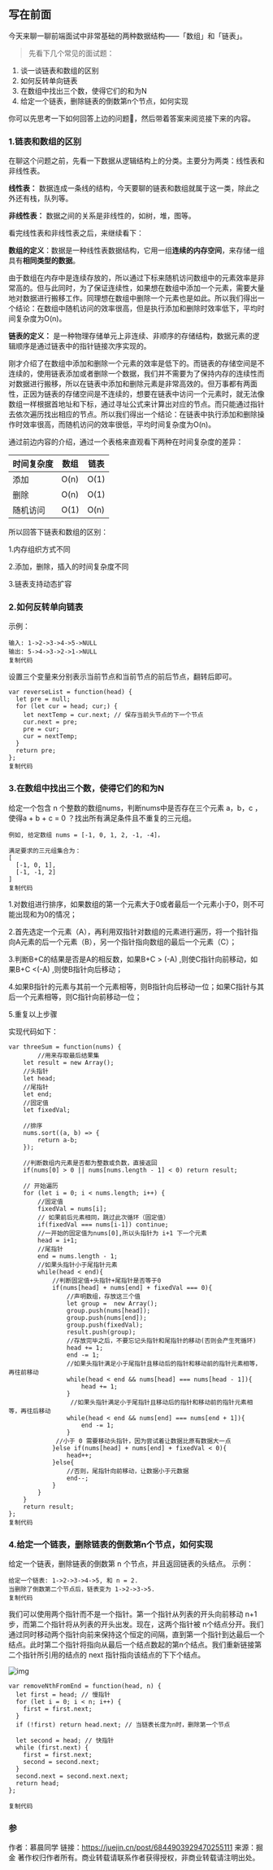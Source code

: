 ## 写在前面

今天来聊一聊前端面试中非常基础的两种数据结构——「数组」和「链表」。

> 先看下几个常见的面试题：

1. 谈一谈链表和数组的区别
2. 如何反转单向链表
3. 在数组中找出三个数，使得它们的和为N
4. 给定一个链表，删除链表的倒数第n个节点，如何实现

你可以先思考一下如何回答上边的问题🤔，然后带着答案来阅览接下来的内容。

### 1.链表和数组的区别

在聊这个问题之前，先看一下数据从逻辑结构上的分类。主要分为两类：线性表和非线性表。

**线性表：** 数据连成一条线的结构，今天要聊的链表和数组就属于这一类，除此之外还有栈，队列等。

**非线性表：** 数据之间的关系是非线性的，如树，堆，图等。

看完线性表和非线性表之后，来继续看下：

**数组的定义**：数据是一种线性表数据结构，它用一组**连续的内存空间**，来存储一组具有**相同类型的数据**。

由于数组在内存中是连续存放的，所以通过下标来随机访问数组中的元素效率是非常高的。但与此同时，为了保证连续性，如果想在数组中添加一个元素，需要大量地对数据进行搬移工作。同理想在数组中删除一个元素也是如此。所以我们得出一个结论：在数组中随机访问的效率很高，但是执行添加和删除时效率低下，平均时间复杂度为O(n)。

**链表的定义：** 是一种物理存储单元上非连续、非顺序的存储结构，数据元素的逻辑顺序是通过链表中的指针链接次序实现的。

刚才介绍了在数组中添加和删除一个元素的效率是低下的。而链表的存储空间是不连续的，使用链表添加或者删除一个数据，我们并不需要为了保持内存的连续性而对数据进行搬移，所以在链表中添加和删除元素是非常高效的。但万事都有两面性，正因为链表的存储空间是不连续的，想要在链表中访问一个元素时，就无法像数组一样根据首地址和下标，通过寻址公式来计算出对应的节点。而只能通过指针去依次遍历找出相应的节点。所以我们得出一个结论：在链表中执行添加和删除操作时效率很高，而随机访问的效率很低，平均时间复杂度为O(n)。

通过前边内容的介绍，通过一个表格来直观看下两种在时间复杂度的差异：

| 时间复杂度 | 数组 | 链表 |
| ---------- | ---- | ---- |
| 添加       | O(n) | O(1) |
| 删除       | O(n) | O(1) |
| 随机访问   | O(1) | O(n) |

所以回答下链表和数组的区别：

1.内存组织方式不同

2.添加，删除，插入的时间复杂度不同

3.链表支持动态扩容

### 2.如何反转单向链表

示例：

```
输入: 1->2->3->4->5->NULL
输出: 5->4->3->2->1->NULL
复制代码
```

设置三个变量来分别表示当前节点和当前节点的前后节点，翻转后即可。

```
var reverseList = function(head) {
  let pre = null;
  for (let cur = head; cur;) {
    let nextTemp = cur.next; // 保存当前头节点的下一个节点
    cur.next = pre;
    pre = cur;
    cur = nextTemp;
  }
  return pre;
};
复制代码
```

### 3.在数组中找出三个数，使得它们的和为N

给定一个包含 n 个整数的数组nums，判断nums中是否存在三个元素 a，b，c ，使得a + b + c = 0 ？找出所有满足条件且不重复的三元组。

```
例如, 给定数组 nums = [-1, 0, 1, 2, -1, -4]，

满足要求的三元组集合为：
[
  [-1, 0, 1],
  [-1, -1, 2]
]
复制代码
```

1.对数组进行排序，如果数组的第一个元素大于0或者最后一个元素小于0，则不可能出现和为0的情况；

2.首先选定一个元素（A），再利用双指针对数组的元素进行遍历，将一个指针指向A元素的后一个元素（B），另一个指针指向数组的最后一个元素（C）；

3.判断B+C的结果是否是A的相反数，如果B+C > (-A) ,则使C指针向前移动，如果B+C <(-A) ,则使B指针向后移动；

4.如果B指针的元素与其前一个元素相等，则B指针向后移动一位；如果C指针与其后一个元素相等，则C指针向前移动一位；

5.重复以上步骤

实现代码如下：

```
var threeSum = function(nums) {
        //用来存取最后结果集
    let result = new Array();
    //头指针
    let head;
    //尾指针
    let end;
    //固定值
    let fixedVal;

    //排序
    nums.sort((a, b) => {
        return a-b;
    });
    
    //判断数组内元素是否都为整数或负数，直接返回
    if(nums[0] > 0 || nums[nums.length - 1] < 0) return result;
    
    // 开始遍历
    for (let i = 0; i < nums.length; i++) {
        //固定值
        fixedVal = nums[i];
        // 如果前后元素相同，跳过此次循环（固定值）
        if(fixedVal === nums[i-1]) continue;
        //一开始的固定值为nums[0],所以头指针为 i+1 下一个元素
        head = i+1;
        //尾指针
        end = nums.length - 1;
        //如果头指针小于尾指针元素
        while(head < end){
            //判断固定值+头指针+尾指针是否等于0
            if(nums[head] + nums[end] + fixedVal === 0){
                //声明数组，存放这三个值
                let group =  new Array();
                group.push(nums[head]);
                group.push(nums[end]);
                group.push(fixedVal);
                result.push(group);
                //存放完毕之后，不要忘记头指针和尾指针的移动(否则会产生死循环)
                head += 1;
                end -= 1;
                //如果头指针满足小于尾指针且移动后的指针和移动前的指针元素相等，再往前移动
                while(head < end && nums[head] === nums[head - 1]){
                    head += 1;
                }
                 //如果头指针满足小于尾指针且移动后的指针和移动前的指针元素相等，再往后移动
                while(head < end && nums[end] === nums[end + 1]){
                    end -= 1;
                }
             //小于 0 需要移动头指针，因为尝试着让数据比原有数据大一点
            }else if(nums[head] + nums[end] + fixedVal < 0){
                head++;
            }else{
                //否则，尾指针向前移动，让数据小于元数据
                end--;
            }
        } 
    }
    return result;
};
复制代码
```

### 4.给定一个链表，删除链表的倒数第n个节点，如何实现

给定一个链表，删除链表的倒数第 n 个节点，并且返回链表的头结点。 示例：

```
给定一个链表: 1->2->3->4->5, 和 n = 2.
当删除了倒数第二个节点后，链表变为 1->2->3->5.
复制代码
```

我们可以使用两个指针而不是一个指针。第一个指针从列表的开头向前移动 n+1 步，而第二个指针将从列表的开头出发。现在，这两个指针被 n个结点分开。我们通过同时移动两个指针向前来保持这个恒定的间隔，直到第一个指针到达最后一个结点。此时第二个指针将指向从最后一个结点数起的第n个结点。我们重新链接第二个指针所引用的结点的 next 指针指向该结点的下下个结点。

![img](%E6%95%B0%E7%BB%84%E4%B8%8E%E9%93%BE%E8%A1%A8.assets/16cec4186afe9114)

```
var removeNthFromEnd = function(head, n) {
  let first = head; // 慢指针
  for (let i = 0; i < n; i++) {
    first = first.next;
  }
  if (!first) return head.next; // 当链表长度为n时，删除第一个节点

  let second = head; // 快指针
  while (first.next) {
    first = first.next;
    second = second.next;
  }
  second.next = second.next.next;
  return head;
};

复制代码
```

### 参


作者：慕晨同学
链接：https://juejin.cn/post/6844903929470255111
来源：掘金
著作权归作者所有。商业转载请联系作者获得授权，非商业转载请注明出处。
